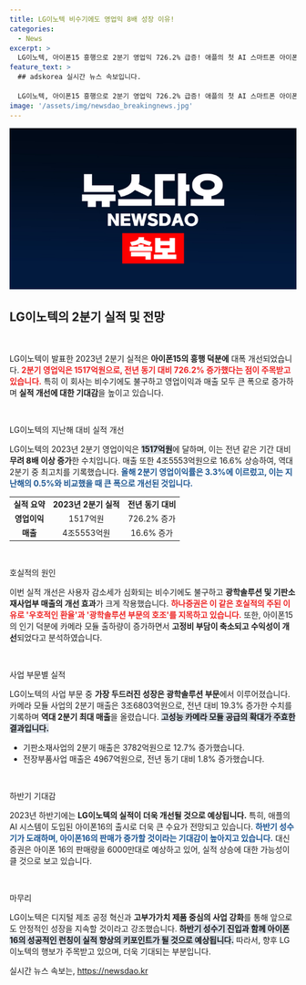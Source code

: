 ```yaml
---
title: LG이노텍 비수기에도 영업익 8배 성장 이유!
categories:
  - News
excerpt: >
  LG이노텍, 아이폰15 흥행으로 2분기 영업익 726.2% 급증! 애플의 첫 AI 스마트폰 아이폰16 출시 기대감으로 하반기 성수기 진입, 실적 개선 이어질 전망.
feature_text: >
  ## adskorea 실시간 뉴스 속보입니다.

  LG이노텍, 아이폰15 흥행으로 2분기 영업익 726.2% 급증! 애플의 첫 AI 스마트폰 아이폰16 출시 기대감으로 하반기 성수기 진입, 실적 개선 이어질 전망.
image: '/assets/img/newsdao_breakingnews.jpg'
---
```


<p><img src="/assets/img/newsdao_breakingnews.jpg" alt="adskorea 속보" /></p>

<h2 data-ke-size="size26">LG이노텍의 2분기 실적 및 전망</h2>

<p data-ke-size="size16">&nbsp;</p>

<p>LG이노텍이 발표한 2023년 2분기 실적은 <strong>아이폰15의 흥행 덕분에</strong> 대폭 개선되었습니다. 
<b><span style="color: #ee2323;">2분기 영업익은 1517억원으로, 전년 동기 대비 726.2% 증가했다는 점이 주목받고 있습니다.</span></b> 
특히 이 회사는 비수기에도 불구하고 영업이익과 매출 모두 큰 폭으로 증가하며 <strong>실적 개선에 대한 기대감</strong>을 높이고 있습니다.</p>

<p data-ke-size="size16">&nbsp;</p>

<p>LG이노텍의 지난해 대비 실적 개선</p>

<p>LG이노텍의 2023년 2분기 영업이익은 <b><span style="background-color: #21538527;">1517억원</span></b>에 달하며, 이는 전년 같은 기간 대비 <strong>무려 8배 이상 증가</strong>한 수치입니다. 매출 또한 4조5553억원으로 16.6% 상승하여, 역대 2분기 중 최고치를 기록했습니다. <b><span style="color: #1a5490;">올해 2분기 영업이익률은 3.3%에 이르렀고, 이는 지난해의 0.5%와 비교했을 때 큰 폭으로 개선된 것입니다.</span></b></p>

<table>
<tr>
<td style="text-align: center; height: 17px;"><b>실적 요약</b></td>
<td style="text-align: center; height: 17px;"><b>2023년 2분기 실적</b></td>
<td style="text-align: center; height: 17px;"><b>전년 동기 대비</b></td>
</tr>
<tr>
<td style="text-align: center; height: 17px;"><b>영업이익</b></td>
<td style="text-align: center; height: 17px;">1517억원</td>
<td style="text-align: center; height: 17px;">726.2% 증가</td>
</tr>
<tr>
<td style="text-align: center; height: 17px;"><b>매출</b></td>
<td style="text-align: center; height: 17px;">4조5553억원</td>
<td style="text-align: center; height: 17px;">16.6% 증가</td>
</tr>
</table>

<p data-ke-size="size16">&nbsp;</p>

<p>호실적의 원인</p>

<p>이번 실적 개선은 사용자 감소세가 심화되는 비수기에도 불구하고 <strong>광학솔루션 및 기판소재사업부 매출의 개선 효과</strong>가 크게 작용했습니다. <b><span style="color: #ee2323;">하나증권은 이 같은 호실적의 주된 이유로 '우호적인 환율'과 '광학솔루션 부문의 호조'를 지목하고 있습니다.</span></b> 또한, 아이폰15의 인기 덕분에 카메라 모듈 출하량이 증가하면서 <strong>고정비 부담이 축소되고 수익성이 개선</strong>되었다고 분석하였습니다.</p>

<p data-ke-size="size16">&nbsp;</p>

<p>사업 부문별 실적</p>

<p>LG이노텍의 사업 부문 중 <strong>가장 두드러진 성장은 광학솔루션 부문</strong>에서 이루어졌습니다. 카메라 모듈 사업의 2분기 매출은 3조6803억원으로, 전년 대비 19.3% 증가한 수치를 기록하며 <strong>역대 2분기 최대 매출</strong>을 올렸습니다. <b><span style="background-color: #21538527;">고성능 카메라 모듈 공급의 확대가 주효한 결과입니다.</span></b></p>

<ul>
<li>기판소재사업의 2분기 매출은 3782억원으로 12.7% 증가했습니다.</li>
<li>전장부품사업 매출은 4967억원으로, 전년 동기 대비 1.8% 증가했습니다.</li>
</ul>

<p data-ke-size="size16">&nbsp;</p>

<p>하반기 기대감</p>

<p>2023년 하반기에는 <strong>LG이노텍의 실적이 더욱 개선될 것으로 예상됩니다.</strong> 특히, 애플의 AI 시스템이 도입된 아이폰16의 출시로 더욱 큰 수요가 전망되고 있습니다. <b><span style="color: #1a5490;">하반기 성수기가 도래하며, 아이폰16의 판매가 증가할 것이라는 기대감이 높아지고 있습니다.</span></b> 대신증권은 아이폰 16의 판매량을 6000만대로 예상하고 있어, 실적 상승에 대한 가능성이 클 것으로 보고 있습니다.</p>

<p data-ke-size="size16">&nbsp;</p>

<p>마무리</p>

<p>LG이노텍은 디지털 제조 공정 혁신과 <strong>고부가가치 제품 중심의 사업 강화</strong>를 통해 앞으로도 안정적인 성장을 지속할 것이라고 강조했습니다. <b><span style="background-color: #21538527;">하반기 성수기 진입과 함께 아이폰16의 성공적인 런칭이 실적 향상의 키포인트가 될 것으로 예상됩니다.</span></b> 따라서, 향후 LG이노텍의 행보가 주목받고 있으며, 더욱 기대되는 부분입니다.</p>
실시간 뉴스 속보는, <a href="https://newsdao.kr" rel="dofollow">https://newsdao.kr</a>


